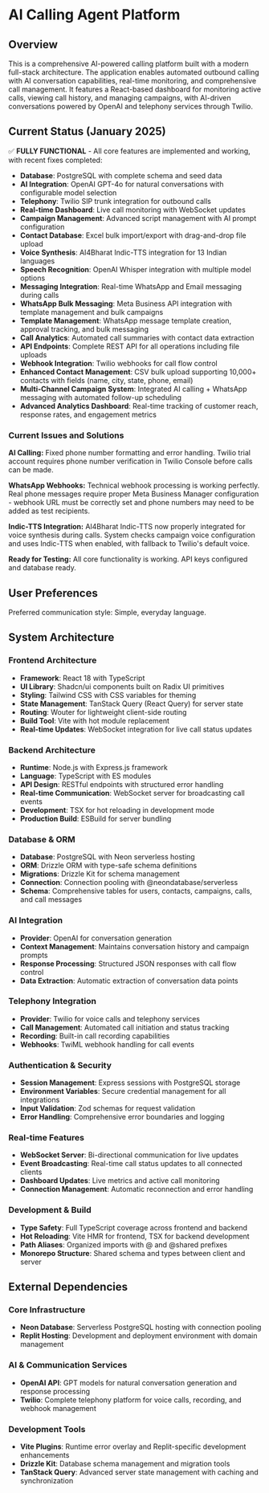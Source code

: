 # AI Calling Agent Platform

## Overview

This is a comprehensive AI-powered calling platform built with a modern full-stack architecture. The application enables automated outbound calling with AI conversation capabilities, real-time monitoring, and comprehensive call management. It features a React-based dashboard for monitoring active calls, viewing call history, and managing campaigns, with AI-driven conversations powered by OpenAI and telephony services through Twilio.

## Current Status (January 2025)

✅ **FULLY FUNCTIONAL** - All core features are implemented and working, with recent fixes completed:

- **Database**: PostgreSQL with complete schema and seed data
- **AI Integration**: OpenAI GPT-4o for natural conversations with configurable model selection
- **Telephony**: Twilio SIP trunk integration for outbound calls
- **Real-time Dashboard**: Live call monitoring with WebSocket updates
- **Campaign Management**: Advanced script management with AI prompt configuration
- **Contact Database**: Excel bulk import/export with drag-and-drop file upload
- **Voice Synthesis**: AI4Bharat Indic-TTS integration for 13 Indian languages
- **Speech Recognition**: OpenAI Whisper integration with multiple model options
- **Messaging Integration**: Real-time WhatsApp and Email messaging during calls
- **WhatsApp Bulk Messaging**: Meta Business API integration with template management and bulk campaigns
- **Template Management**: WhatsApp message template creation, approval tracking, and bulk messaging
- **Call Analytics**: Automated call summaries with contact data extraction
- **API Endpoints**: Complete REST API for all operations including file uploads
- **Webhook Integration**: Twilio webhooks for call flow control
- **Enhanced Contact Management**: CSV bulk upload supporting 10,000+ contacts with fields (name, city, state, phone, email)
- **Multi-Channel Campaign System**: Integrated AI calling + WhatsApp messaging with automated follow-up scheduling
- **Advanced Analytics Dashboard**: Real-time tracking of customer reach, response rates, and engagement metrics

### Current Issues and Solutions
**AI Calling:** Fixed phone number formatting and error handling. Twilio trial account requires phone number verification in Twilio Console before calls can be made.

**WhatsApp Webhooks:** Technical webhook processing is working perfectly. Real phone messages require proper Meta Business Manager configuration - webhook URL must be correctly set and phone numbers may need to be added as test recipients.

**Indic-TTS Integration:** AI4Bharat Indic-TTS now properly integrated for voice synthesis during calls. System checks campaign voice configuration and uses Indic-TTS when enabled, with fallback to Twilio's default voice.

**Ready for Testing:** All core functionality is working. API keys configured and database ready.

## User Preferences

Preferred communication style: Simple, everyday language.

## System Architecture

### Frontend Architecture
- **Framework**: React 18 with TypeScript
- **UI Library**: Shadcn/ui components built on Radix UI primitives
- **Styling**: Tailwind CSS with CSS variables for theming
- **State Management**: TanStack Query (React Query) for server state
- **Routing**: Wouter for lightweight client-side routing
- **Build Tool**: Vite with hot module replacement
- **Real-time Updates**: WebSocket integration for live call status updates

### Backend Architecture
- **Runtime**: Node.js with Express.js framework
- **Language**: TypeScript with ES modules
- **API Design**: RESTful endpoints with structured error handling
- **Real-time Communication**: WebSocket server for broadcasting call events
- **Development**: TSX for hot reloading in development mode
- **Production Build**: ESBuild for server bundling

### Database & ORM
- **Database**: PostgreSQL with Neon serverless hosting
- **ORM**: Drizzle ORM with type-safe schema definitions
- **Migrations**: Drizzle Kit for schema management
- **Connection**: Connection pooling with @neondatabase/serverless
- **Schema**: Comprehensive tables for users, contacts, campaigns, calls, and call messages

### AI Integration
- **Provider**: OpenAI for conversation generation
- **Context Management**: Maintains conversation history and campaign prompts
- **Response Processing**: Structured JSON responses with call flow control
- **Data Extraction**: Automatic extraction of conversation data points

### Telephony Integration
- **Provider**: Twilio for voice calls and telephony services
- **Call Management**: Automated call initiation and status tracking
- **Recording**: Built-in call recording capabilities
- **Webhooks**: TwiML webhook handling for call events

### Authentication & Security
- **Session Management**: Express sessions with PostgreSQL storage
- **Environment Variables**: Secure credential management for all integrations
- **Input Validation**: Zod schemas for request validation
- **Error Handling**: Comprehensive error boundaries and logging

### Real-time Features
- **WebSocket Server**: Bi-directional communication for live updates
- **Event Broadcasting**: Real-time call status updates to all connected clients
- **Dashboard Updates**: Live metrics and active call monitoring
- **Connection Management**: Automatic reconnection and error handling

### Development & Build
- **Type Safety**: Full TypeScript coverage across frontend and backend
- **Hot Reloading**: Vite HMR for frontend, TSX for backend development
- **Path Aliases**: Organized imports with @ and @shared prefixes
- **Monorepo Structure**: Shared schema and types between client and server

## External Dependencies

### Core Infrastructure
- **Neon Database**: Serverless PostgreSQL hosting with connection pooling
- **Replit Hosting**: Development and deployment environment with domain management

### AI & Communication Services
- **OpenAI API**: GPT models for natural conversation generation and response processing
- **Twilio**: Complete telephony platform for voice calls, recording, and webhook management

### Development Tools
- **Vite Plugins**: Runtime error overlay and Replit-specific development enhancements
- **Drizzle Kit**: Database schema management and migration tools
- **TanStack Query**: Advanced server state management with caching and synchronization
